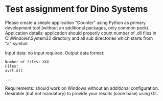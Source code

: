 # Test assignment for Dino Systems

Please create a simple application "Counter" using Python as primary development tool 
(without an additional packages, only common pack). Application details: application 
should properly count number of .dll files in C:\Windows\System32 directory and all 
sub directories which starts from "a" symbol. 

Input data: no input required. 
Output data format:
```
Number of files: XXX
Files:
avrt.dll

...
```
Requirements: should work on Windows without an additional configuration.
Desirable (but not mandatory) to provide your results (code base) using Git.
